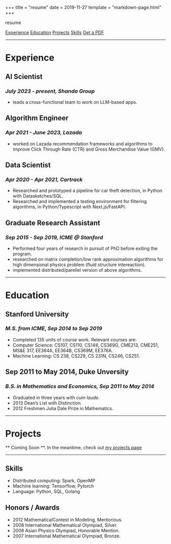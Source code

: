 +++
title = "resume"
date = 2019-11-27
template = "markdown-page.html"
+++

resume

<div>

[Experience](#experience)
[Education](#education)
[Projects](#projects)
[Skills](#skills)
[Get a PDF](./resume.pdf)

</div>

---

<a name="experience"></a>

# Experience

## AI Scientist

### _July 2023 - present, Shanda Group_

- leads a cross-functional team to work on LLM-based apps.

## Algorithm Engineer

### _Apr 2021 - June 2023, Lazada_

- worked on Lazada recommendation frameworks and algorithms to improve Click Through Rate (CTR) and Gross Merchandise Value (GMV).

## Data Scientist

### _Apr 2020 - Apr 2021, Cartrack_

- Researched and prototyped a pipeline for car theft detection, in Python with Datasketches/SQL.
- Researched and implemented a testing environment for filtering algorithms, in Python/Typescript with Next.js/FastAPI.

## Graduate Research Assistant

### _Sep 2015 - Sep 2019, ICME @ Stanford_

- Performed four years of research in pursuit of PhD before exiting the program.
- researched on matrix completion/low rank approximation algorithms for high dimensional physics problem (fluid structure intereaction).
- implemented distributed/parellel version of above algorithms.

---

<a name="#education"></a>

# Education

## Stanford University

### _M.S. from ICME, Sep 2014 to Sep 2019_

- Completed 135 units of course work. Relevant courses are:
- Computer Science: CS107, CS110, CS148, CS369G, CME213, CME251, MS&E 317, EE364A, EE364B, CS369M, EE376A.
- Machine Learning: CS 238, CS229, CS 231N, CS246, CS251.

## Sep 2011 to May 2014, Duke Unversity

### _B.S. in Mathematics and Economics, Sep 2011 to May 2014_

- Graduated in three years with _cum laude_.
- 2013 Dean’s List with Distinction.
- 2012 Freshmen Julia Dale Prize in Mathematics.

---

<a name="projects"></a>

# Projects

** Coming Soon **. In the meantime, check out [my projects page](./projects)

---

<a name="skills"></a>

## Skills

- Distributed computing: Spark, OpenMP
- Machine learning: Tensorflow, Pytorch
- Language: Python, SQL, Golang

## Honors / Awards

- 2012 MathematicalContest in Modeling, Meritorious.
- 2008 International Mathematical Olympiad, Silver.
- 2008 Asian Physics Olympiad, Honorable Mention.
- 2007 International Mathematical Olympiad, Bronze.
